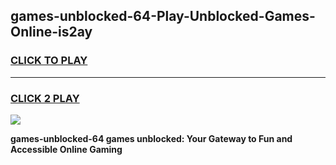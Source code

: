 
## games-unblocked-64-Play-Unblocked-Games-Online-is2ay
<h3>
<a href="https://premium76.site?title=games-unblocked-64&ref=24A">CLICK TO PLAY</a></h3>
<hr>

<h3>
<a href="https://premium76.site?title=games-unblocked-64&ref=24A">CLICK 2 PLAY</a>
  
</h3>

<a href="https://premium76.site?title=games-unblocked-64&ref=24A"><img src="https://clearcache.store/games.png"></a>


**games-unblocked-64 games unblocked: Your Gateway to Fun and Accessible Online Gaming**

